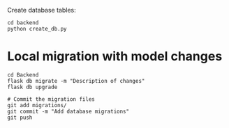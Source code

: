 Create database tables:
```
cd backend
python create_db.py
```

# Local migration with model changes
```
cd Backend
flask db migrate -m "Description of changes"
flask db upgrade

# Commit the migration files
git add migrations/
git commit -m "Add database migrations"
git push
```